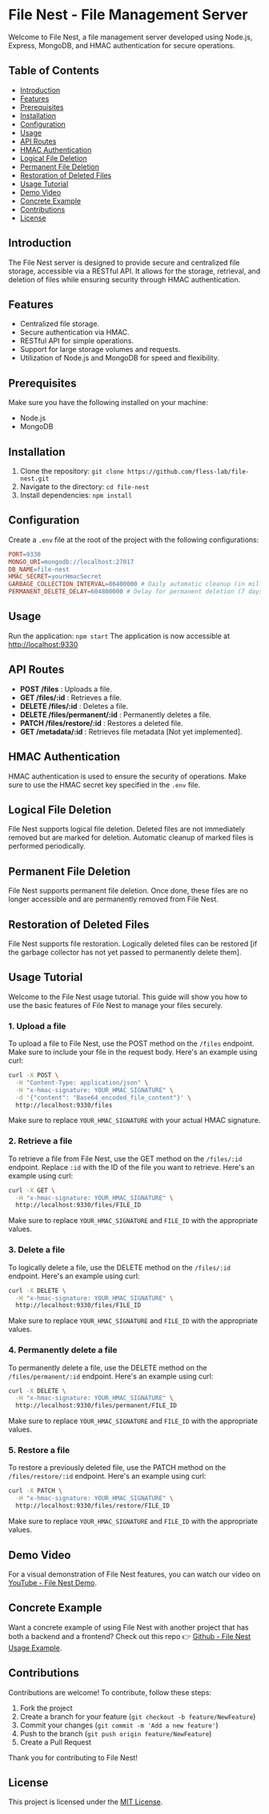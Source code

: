 # File Nest - File Management Server

Welcome to File Nest, a file management server developed using Node.js, Express, MongoDB, and HMAC authentication for secure operations.

## Table of Contents

- [Introduction](#introduction)
- [Features](#features)
- [Prerequisites](#prerequisites)
- [Installation](#installation)
- [Configuration](#configuration)
- [Usage](#usage)
- [API Routes](#api-routes)
- [HMAC Authentication](#hmac-authentication)
- [Logical File Deletion](#logical-file-deletion)
- [Permanent File Deletion](#permanent-file-deletion)
- [Restoration of Deleted Files](#restoration-of-deleted-files)
- [Usage Tutorial](#usage-tutorial)
- [Demo Video](#demo-video)
- [Concrete Example](#concrete-example)
- [Contributions](#contributions)
- [License](#license)

## Introduction

The File Nest server is designed to provide secure and centralized file storage, accessible via a RESTful API. It allows for the storage, retrieval, and deletion of files while ensuring security through HMAC authentication.

## Features

- Centralized file storage.
- Secure authentication via HMAC.
- RESTful API for simple operations.
- Support for large storage volumes and requests.
- Utilization of Node.js and MongoDB for speed and flexibility.

## Prerequisites

Make sure you have the following installed on your machine:

- Node.js
- MongoDB

## Installation

1. Clone the repository: `git clone https://github.com/fless-lab/file-nest.git`
2. Navigate to the directory: `cd file-nest`
3. Install dependencies: `npm install`

## Configuration

Create a `.env` file at the root of the project with the following configurations:

```makefile
PORT=9330
MONGO_URI=mongodb://localhost:27017
DB_NAME=file-nest
HMAC_SECRET=yourHmacSecret
GARBAGE_COLLECTION_INTERVAL=86400000 # Daily automatic cleanup (in milliseconds)
PERMANENT_DELETE_DELAY=604800000 # Delay for permanent deletion (7 days in milliseconds)
```

## Usage

Run the application: `npm start`
The application is now accessible at [http://localhost:9330](http://localhost:9330)

## API Routes

- **POST /files** : Uploads a file.
- **GET /files/:id** : Retrieves a file.
- **DELETE /files/:id** : Deletes a file.
- **DELETE /files/permanent/:id** : Permanently deletes a file.
- **PATCH /files/restore/:id** : Restores a deleted file.
- **GET /metadata/:id** : Retrieves file metadata [Not yet implemented].

## HMAC Authentication

HMAC authentication is used to ensure the security of operations. Make sure to use the HMAC secret key specified in the `.env` file.

## Logical File Deletion

File Nest supports logical file deletion. Deleted files are not immediately removed but are marked for deletion. 
Automatic cleanup of marked files is performed periodically.

## Permanent File Deletion

File Nest supports permanent file deletion. Once done, these files are no longer accessible and are permanently removed from File Nest.

## Restoration of Deleted Files

File Nest supports file restoration. Logically deleted files can be restored [if the garbage collector has not yet passed to permanently delete them].

## Usage Tutorial

Welcome to the File Nest usage tutorial. This guide will show you how to use the basic features of File Nest to manage your files securely.

### 1. Upload a file

To upload a file to File Nest, use the POST method on the `/files` endpoint. Make sure to include your file in the request body. Here's an example using curl:

```bash
curl -X POST \
  -H "Content-Type: application/json" \
  -H "x-hmac-signature: YOUR_HMAC_SIGNATURE" \
  -d '{"content": "Base64_encoded_file_content"}' \
  http://localhost:9330/files
```

Make sure to replace `YOUR_HMAC_SIGNATURE` with your actual HMAC signature.

### 2. Retrieve a file

To retrieve a file from File Nest, use the GET method on the `/files/:id` endpoint. Replace `:id` with the ID of the file you want to retrieve. Here's an example using curl:

```bash
curl -X GET \
  -H "x-hmac-signature: YOUR_HMAC_SIGNATURE" \
  http://localhost:9330/files/FILE_ID
```

Make sure to replace `YOUR_HMAC_SIGNATURE` and `FILE_ID` with the appropriate values.

### 3. Delete a file

To logically delete a file, use the DELETE method on the `/files/:id` endpoint. Here's an example using curl:

```bash
curl -X DELETE \
  -H "x-hmac-signature: YOUR_HMAC_SIGNATURE" \
  http://localhost:9330/files/FILE_ID
```

Make sure to replace `YOUR_HMAC_SIGNATURE` and `FILE_ID` with the appropriate values.

### 4. Permanently delete a file

To permanently delete a file, use the DELETE method on the `/files/permanent/:id` endpoint. Here's an example using curl:

```bash
curl -X DELETE \
  -H "x-hmac-signature: YOUR_HMAC_SIGNATURE" \
  http://localhost:9330/files/permanent/FILE_ID
```

Make sure to replace `YOUR_HMAC_SIGNATURE` and `FILE_ID` with the appropriate values.

### 5. Restore a file

To restore a previously deleted file, use the PATCH method on the `/files/restore/:id` endpoint. Here's an example using curl:

```bash
curl -X PATCH \
  -H "x-hmac-signature: YOUR_HMAC_SIGNATURE" \
  http://localhost:9330/files/restore/FILE_ID
```

Make sure to replace `YOUR_HMAC_SIGNATURE` and `FILE_ID` with the appropriate values.

## Demo Video

For a visual demonstration of File Nest features, you can watch our video on [YouTube - File Nest Demo](https://www.youtube.com/@raoufcode).

## Concrete Example

Want a concrete example of using File Nest with another project that has both a backend and a frontend? Check out this repo 👉 [Github - File Nest Usage Example](https://www.github.com/fless-lab/file-nest-usage-example).

## Contributions

Contributions are welcome! To contribute, follow these steps:

1. Fork the project
2. Create a branch for your feature (`git checkout -b feature/NewFeature`)
3. Commit your changes (`git commit -m 'Add a new feature'`)
4. Push to the branch (`git push origin feature/NewFeature`)
5. Create a Pull Request

Thank you for contributing to File Nest!

## License

This project is licensed under the [MIT License](LICENSE).